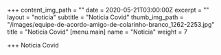 +++
content_img_path = ""
date = 2020-05-21T03:00:00Z
excerpt = ""
layout = "noticia"
subtitle = "Noticia Covid"
thumb_img_path = "/images/equipe-de-acordo-amigo-de-colarinho-branco_1262-2253.jpg"
title = "Noticia Covid"
[menu.main]
name = "Noticia"
weight = 7

+++
Noticia Covid